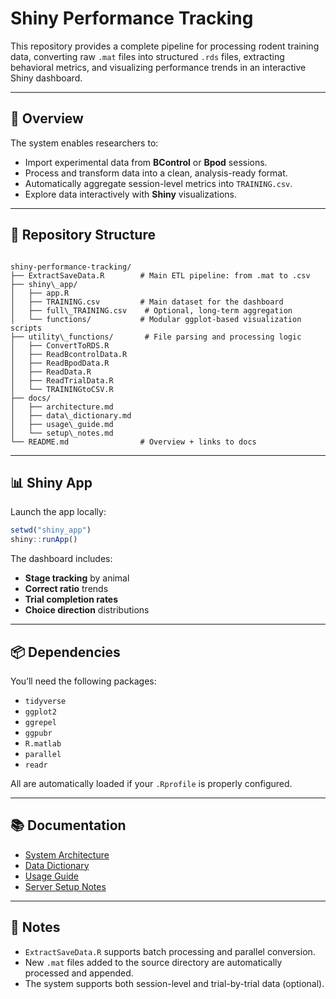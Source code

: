 # Shiny Performance Tracking

This repository provides a complete pipeline for processing rodent training data, converting raw `.mat` files into structured `.rds` files, extracting behavioral metrics, and visualizing performance trends in an interactive Shiny dashboard.

---

## 🚀 Overview

The system enables researchers to:

- Import experimental data from **BControl** or **Bpod** sessions.
- Process and transform data into a clean, analysis-ready format.
- Automatically aggregate session-level metrics into `TRAINING.csv`.
- Explore data interactively with **Shiny** visualizations.

---

## 📁 Repository Structure

```

shiny-performance-tracking/
├── ExtractSaveData.R        # Main ETL pipeline: from .mat to .csv
├── shiny\_app/
│   ├── app.R
│   ├── TRAINING.csv         # Main dataset for the dashboard
│   ├── full\_TRAINING.csv    # Optional, long-term aggregation
│   └── functions/           # Modular ggplot-based visualization scripts
├── utility\_functions/       # File parsing and processing logic
│   ├── ConvertToRDS.R
│   ├── ReadBcontrolData.R
│   ├── ReadBpodData.R
│   ├── ReadData.R
│   ├── ReadTrialData.R
│   └── TRAININGtoCSV.R
├── docs/
│   ├── architecture.md
│   ├── data\_dictionary.md
│   ├── usage\_guide.md
│   └── setup\_notes.md
└── README.md                # Overview + links to docs

````

---

## 📊 Shiny App

Launch the app locally:

```r
setwd("shiny_app")
shiny::runApp()
````

The dashboard includes:

* **Stage tracking** by animal
* **Correct ratio** trends
* **Trial completion rates**
* **Choice direction** distributions

---

## 📦 Dependencies

You’ll need the following packages:

* `tidyverse`
* `ggplot2`
* `ggrepel`
* `ggpubr`
* `R.matlab`
* `parallel`
* `readr`

All are automatically loaded if your `.Rprofile` is properly configured.

---

## 📚 Documentation

* [System Architecture](docs/architecture.md)
* [Data Dictionary](docs/data_dictionary.md)
* [Usage Guide](docs/usage_guide.md)
* [Server Setup Notes](docs/setup_notes.md)

---

## 🧠 Notes

* `ExtractSaveData.R` supports batch processing and parallel conversion.
* New `.mat` files added to the source directory are automatically processed and appended.
* The system supports both session-level and trial-by-trial data (optional).
